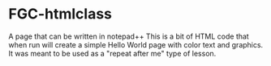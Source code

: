 # FGC-htmlclass
A page that can be written in notepad++
This is a bit of HTML code that when run will create a simple Hello World page with color text and graphics.  It was meant to be used 
as a "repeat after me" type of lesson.
